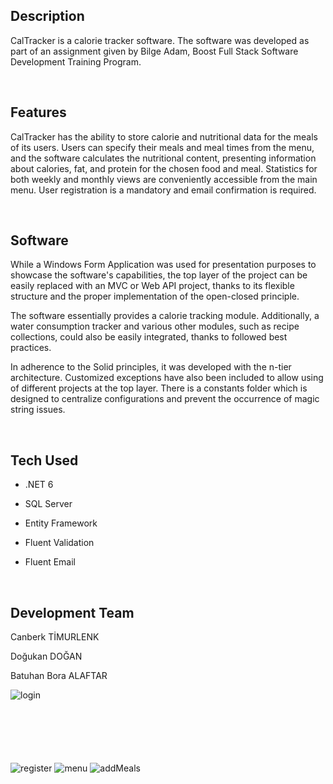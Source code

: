 ## Description
CalTracker is a calorie tracker software. The software was developed as part of an assignment given by Bilge Adam, Boost Full Stack Software Development Training Program. 

<br>

## Features

CalTracker has the ability to store calorie and nutritional data for the meals of its users. Users can specify their meals and meal times from the menu, and the software calculates the nutritional content, presenting information about calories, fat, and protein for the chosen food and meal. Statistics for both weekly and monthly views are conveniently accessible from the main menu. User registration is a mandatory and email confirmation is required.

<br>

## Software

While a Windows Form Application was used for presentation purposes to showcase the software's capabilities, the top layer of the project can be easily replaced with an MVC or Web API project, thanks to its flexible structure and the proper implementation of the open-closed principle.

The software essentially provides a calorie tracking module. Additionally, a water consumption tracker and various other modules, such as recipe collections, could also be easily integrated, thanks to followed best practices.

In adherence to the Solid principles, it was developed with the n-tier architecture. Customized exceptions have also been included to allow using of different projects at the top layer. There is a constants folder which is designed to centralize configurations and prevent the occurrence of magic string issues.

<br>

## Tech Used

* .NET 6

* SQL Server

* Entity Framework

* Fluent Validation

* Fluent Email

<br>


## Development Team

Canberk TİMURLENK

Doğukan DOĞAN

Batuhan Bora ALAFTAR


<img title="login" src="https://github.com/CanberkTimurlenk/CalTracker/assets/18058846/d71d1ab9-020d-4335-981e-a0cfc5e1fc7b" style="margin-bottom:100px;" alt="login"  />
&nbsp
<br>

<img title="register" src="https://github.com/CanberkTimurlenk/CalTracker/assets/18058846/f2f7c4de-7551-4c8d-8b54-ec7e2441bf37" alt="register" />

<img title="menu" src="https://github.com/CanberkTimurlenk/CalTracker/assets/18058846/de972077-5fe9-4103-94f6-95459ee6fbfc" alt="menu" />

<img title="addMeals" src="https://github.com/CanberkTimurlenk/CalTracker/assets/18058846/5ce9d98a-014c-4a4d-bfaa-9638afec2ceb" alt="addMeals" />
